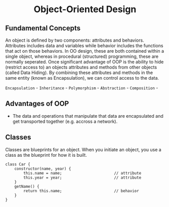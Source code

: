 <h1 style='text-align:center'>Object-Oriented Design</h1>

## Fundamental Concepts

An object is defined by two components: attributes and behaviors. Attributes includes data and variables while behavior includes the functions that act on those behaviors. In OO design, these are both contained within a single object, whereas in procedural (structured) programming, these are normally seperated. Once significant advantage of OOP is the ability to hide (restrict access to) an objects attributes and methods from other objects (called Data Hiding). By combining these attributes and methods in the same entity (known as Encapsulation), we can control access to the data.

```Encapsulation``` - 
```Inheritance``` - 
```Polymorphism``` - 
```Abstraction``` - 
```Composition``` - 

## Advantages of OOP

* The data and operations that manipulate that data are encapsulated and get transported together (e.g. accross a network). 

## Classes

Classes are blueprints for an object. When you initiate an object, you use a class as the blueprint for how it is built. 

    class Car {
        constructor(name, year) {
            this.name = name;                       // attribute
            this.year = year;                       // attribute
        }
        getName() {
            return this.name;                       // behavior
        }
    }